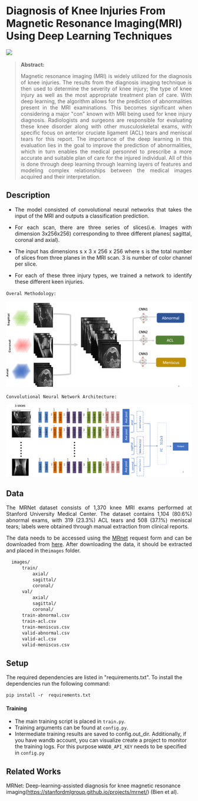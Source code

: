 # Diagnosis of Knee Injuries From Magnetic Resonance Imaging(MRI) Using Deep Learning Techniques



![](img/teaser.png)


>**Abstract:**<div style="text-align: justify"> Magnetic resonance imaging (MRI) is widely utilized for the diagnosis of knee injuries. The results from the diagnosis imaging technique is then used to determine the severity of knee injury; the type of knee injury as well as the most appropriate treatment plan of care. With deep learning, the algorithm allows for the prediction of abnormalities present in the MRI examinations. This becomes significant when considering a major "con" known with MRI being used for knee injury diagnosis. Radiologists and surgeons are responsible for evaluating these knee disorder along with other musculoskeletal exams, with specific focus on anterior cruciate ligament (ACL) tears and meniscal tears for this report.  The importance of the deep learning in this evaluation lies in the goal to improve the prediction of abnormalities, which in turn enables the medical personnel to prescribe a more accurate and suitable plan of care for the injured individual. All of this is done through deep learning through learning layers of features and modeling complex relationships between the medical images acquired and their interpretation.</div>

## Description
<div style="text-align: justify">

- The model consisted of convolutional neural networks that takes the input of the MRI  and outputs a classification prediction. 

- For each scan, there are three series of slices(i.e. Images with dimension 3x256x256) corresponding to three different planes( sagittal, coronal and axial).
- The input has dimensions s x 3 x 256 x 256 where s is the total number of slices from three planes in the MRI scan. 3 is number of color channel per slice.

- For each of these three injury types, we trained a network to identify these different keen injuries.

`Overal Methodology:`

![img_1.png](img_2.png)

`Convolutional Neural Network Architecture:`

![img_1.png](img_1.png)



</div>

## Data  
<div style="text-align: justify">
The MRNet dataset consists of 1,370 knee MRI exams performed at Stanford University Medical Center. The dataset contains 1,104 (80.6%) abnormal exams, with 319 (23.3%) ACL tears and 508 (37.1%) meniscal tears; labels were obtained through manual extraction from clinical reports.

The data needs to be accessed using the  [MRnet](https://stanfordmlgroup.github.io/competitions/mrnet/) request form and can be downloaded from [here](https://stanfordmlgroup.github.io/competitions/mrnet/).
After downloading the data, it should be extracted and placed in the`images` folder.
```Shell
  images/
      train/
          axial/
          sagittal/
          coronal/
      val/
          axial/
          sagittal/
          coronal/
      train-abnormal.csv
      train-acl.csv
      train-meniscus.csv
      valid-abnormal.csv
      valid-acl.csv
      valid-meniscus.csv
``` 
</div>

## Setup  
The required dependencies are listed in "requirements.txt". To install the dependencies run the following command:
  ```shell script
pip install -r  requirements.txt
```




#### Training
- The main training script is placed in `train.py`.
- Training arguments can be found at `config.py`.
- Intermediate training results are saved to config.out_dir. 
Additionally, if you have wandb account, you can visualize create a project to monitor the training logs.
For this purpose `WANDB_API_KEY` needs to be specified in `config.py`



## Related Works

MRNet: Deep-learning-assisted diagnosis for knee magnetic resonance imaging(https://stanfordmlgroup.github.io/projects/mrnet/) (Bien et al).

